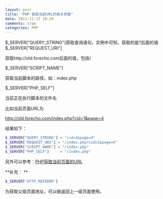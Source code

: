 ```yaml
---
layout: post
title: "PHP 获取当前URL的相关参数"
date: 2011-11-17 10:20
comments: true
categories: PHP
---
```


$_SERVER["QUERY_STRING"]获取查询语句，实例中可知，获取的是?后面的值 $_SERVER["REQUEST_URI"]

获取http://old.forecho.com后面的值，包括/

$_SERVER["SCRIPT_NAME"]

获取当前脚本的路径，如：index.php

$_SERVER["PHP_SELF"]

当前正在执行脚本的文件名

比如当前页面URL为

http://old.forecho.com/index.php?cid=1&page=4

结果如下：

```php
$_SERVER["QUERY_STRING"] = "cid=1&page=4"
$_SERVER["REQUEST_URI"] = "/index.php?cid=1&page=4"
$_SERVER["SCRIPT_NAME"] = "/index.php"
$_SERVER["PHP_SELF"]     = "/index.php"
```

另外可以参考：[PHP获取当前页面的URL](http://www.ludou.org/get_current_page_url.html#title-1)

**补充： **



```php
$_SERVER['HTTP_REFERER']
```

为获取父级页面地址，可以做返回上一级页面使用。